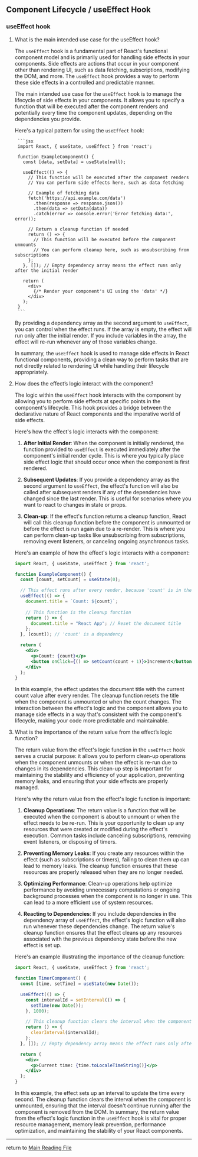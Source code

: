 ## Component Lifecycle / useEffect Hook

### useEffect hook
1. What is the main intended use case for the useEffect hook?

    The `useEffect` hook is a fundamental part of React's functional component model and is primarily used for handling side effects in your components. Side effects are actions that occur in your component other than rendering UI, such as data fetching, subscriptions, modifying the DOM, and more. The `useEffect` hook provides a way to perform these side effects in a controlled and predictable manner.

    The main intended use case for the `useEffect` hook is to manage the lifecycle of side effects in your components. It allows you to specify a function that will be executed after the component renders and potentially every time the component updates, depending on the dependencies you provide.

    Here's a typical pattern for using the `useEffect` hook:

        ```jsx
        import React, { useState, useEffect } from 'react';

        function ExampleComponent() {
          const [data, setData] = useState(null);

          useEffect(() => {
            // This function will be executed after the component renders
            // You can perform side effects here, such as data fetching

            // Example of fetching data
            fetch('https://api.example.com/data')
              .then(response => response.json())
              .then(data => setData(data))
              .catch(error => console.error('Error fetching data:', error));

            // Return a cleanup function if needed
            return () => {
              // This function will be executed before the component unmounts
              // You can perform cleanup here, such as unsubscribing from subscriptions
            };
          }, []); // Empty dependency array means the effect runs only after the initial render

          return (
            <div>
              {/* Render your component's UI using the 'data' */}
            </div>
          );
        }
        ```

    By providing a dependency array as the second argument to `useEffect`, you can control when the effect runs. If the array is empty, the effect will run only after the initial render. If you include variables in the array, the effect will re-run whenever any of those variables change.

    In summary, the `useEffect` hook is used to manage side effects in React functional components, providing a clean way to perform tasks that are not directly related to rendering UI while handling their lifecycle appropriately.

2. How does the effect’s logic interact with the component?

    The logic within the `useEffect` hook interacts with the component by allowing you to perform side effects at specific points in the component's lifecycle. This hook provides a bridge between the declarative nature of React components and the imperative world of side effects.

    Here's how the effect's logic interacts with the component:

    1. **After Initial Render**: When the component is initially rendered, the function provided to `useEffect` is executed immediately after the component's initial render cycle. This is where you typically place side effect logic that should occur once when the component is first rendered.

    2. **Subsequent Updates**: If you provide a dependency array as the second argument to `useEffect`, the effect's function will also be called after subsequent renders if any of the dependencies have changed since the last render. This is useful for scenarios where you want to react to changes in state or props.

    3. **Clean-up**: If the effect's function returns a cleanup function, React will call this cleanup function before the component is unmounted or before the effect is run again due to a re-render. This is where you can perform clean-up tasks like unsubscribing from subscriptions, removing event listeners, or canceling ongoing asynchronous tasks.

   Here's an example of how the effect's logic interacts with a component:

      ```jsx
      import React, { useState, useEffect } from 'react';

      function ExampleComponent() {
        const [count, setCount] = useState(0);

        // This effect runs after every render, because 'count' is in the dependency array
        useEffect(() => {
          document.title = `Count: ${count}`;
          
          // This function is the cleanup function
          return () => {
            document.title = "React App"; // Reset the document title
          };
        }, [count]); // 'count' is a dependency

        return (
          <div>
            <p>Count: {count}</p>
            <button onClick={() => setCount(count + 1)}>Increment</button>
          </div>
        );
      }
      ```

   In this example, the effect updates the document title with the current count value after every render. The cleanup function resets the title when the component is unmounted or when the count changes. The interaction between the effect's logic and the component allows you to manage side effects in a way that's consistent with the component's lifecycle, making your code more predictable and maintainable.

3. What is the importance of the return value from the effect’s logic function?

    The return value from the effect's logic function in the `useEffect` hook serves a crucial purpose: it allows you to perform clean-up operations when the component unmounts or when the effect is re-run due to changes in its dependencies. This clean-up step is important for maintaining the stability and efficiency of your application, preventing memory leaks, and ensuring that your side effects are properly managed.

    Here's why the return value from the effect's logic function is important:

    1. **Cleanup Operations**: The return value is a function that will be executed when the component is about to unmount or when the effect needs to be re-run. This is your opportunity to clean up any resources that were created or modified during the effect's execution. Common tasks include canceling subscriptions, removing event listeners, or disposing of timers.

    2. **Preventing Memory Leaks**: If you create any resources within the effect (such as subscriptions or timers), failing to clean them up can lead to memory leaks. The cleanup function ensures that these resources are properly released when they are no longer needed.

    3. **Optimizing Performance**: Clean-up operations help optimize performance by avoiding unnecessary computations or ongoing background processes when the component is no longer in use. This can lead to a more efficient use of system resources.

    4. **Reacting to Dependencies**: If you include dependencies in the dependency array of `useEffect`, the effect's logic function will also run whenever these dependencies change. The return value's cleanup function ensures that the effect cleans up any resources associated with the previous dependency state before the new effect is set up.

    Here's an example illustrating the importance of the cleanup function:

    ```jsx
    import React, { useState, useEffect } from 'react';

    function TimerComponent() {
      const [time, setTime] = useState(new Date());

      useEffect(() => {
        const intervalId = setInterval(() => {
          setTime(new Date());
        }, 1000);

        // This cleanup function clears the interval when the component is unmounted
        return () => {
          clearInterval(intervalId);
        };
      }, []); // Empty dependency array means the effect runs only after the initial render

      return (
        <div>
          <p>Current time: {time.toLocaleTimeString()}</p>
        </div>
      );
    }
    ```
    In this example, the effect sets up an interval to update the time every second. The cleanup function clears the interval when the component is unmounted, ensuring that the interval doesn't continue running after the component is removed from the DOM.
  In summary, the return value from the effect's logic function in the `useEffect` hook is vital for proper resource management, memory leak prevention, performance optimization, and maintaining the stability of your React components.
----------------------
return to [Main Reading File](./README.md)